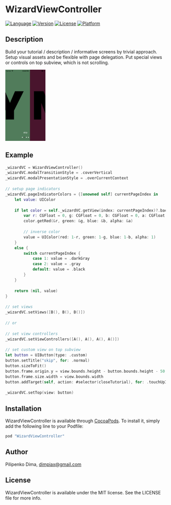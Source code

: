 # WizardViewController

[![Language](https://img.shields.io/badge/swift-3.0-fec42e.svg)](https://swift.org/blog/swift-3-0-released/)
[![Version](https://img.shields.io/cocoapods/v/WizardViewController.svg?style=flat)](http://cocoapods.org/pods/WizardViewController)
[![License](https://img.shields.io/cocoapods/l/WizardViewController.svg?style=flat)](http://cocoapods.org/pods/WizardViewController)
[![Platform](https://img.shields.io/cocoapods/p/WizardViewController.svg?style=flat)](http://cocoapods.org/pods/WizardViewController)

## Description
Build your tutorial / description / informative screens by trivial approach.
Setup visual assets and be flexible with page delegation.
Put special views or controls on top subview, which is not scrolling.

<img src=thumbnail.png width=25% height=25% />

## Example

```swift
_wizardVC = WizardViewController()
_wizardVC.modalTransitionStyle = .coverVertical
_wizardVC.modalPresentationStyle = .overCurrentContext

// setup page indicators
_wizardVC.pageIndicatorColors = {[unowned self] currentPageIndex in
    let value: UIColor

    if let color = self._wizardVC.getView(index: currentPageIndex)?.backgroundColor {
        var r: CGFloat = 0, g: CGFloat = 0, b: CGFloat = 0, a: CGFloat = 0
        color.getRed(&r, green: &g, blue: &b, alpha: &a)

        // inverse color
        value = UIColor(red: 1-r, green: 1-g, blue: 1-b, alpha: 1)
    }
    else {
        switch currentPageIndex {
            case 1: value = .darkGray
            case 2: value = .gray
            default: value = .black
        }
    }

    return (nil, value)
}

// set views
_wizardVC.setViews([B(), B(), B()])

// or

// set view controllers
_wizardVC.setViewControllers([A(), A(), A(), A()])

// set custom view on top subview
let button = UIButton(type: .custom)
button.setTitle("skip", for: .normal)
button.sizeToFit()
button.frame.origin.y = view.bounds.height - button.bounds.height - 50
button.frame.size.width = view.bounds.width
button.addTarget(self, action: #selector(closeTutorial), for: .touchUpInside)

_wizardVC.setTop(view: button)
```

## Installation

WizardViewController is available through [CocoaPods](http://cocoapods.org). To install
it, simply add the following line to your Podfile:

```ruby
pod "WizardViewController"
```

## Author

Pilipenko Dima, dimpiax@gmail.com

## License

WizardViewController is available under the MIT license. See the LICENSE file for more info.
